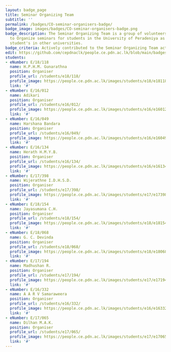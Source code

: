 ```yaml
---
layout: badge_page
title: Seminar Organizing Team
subtitle: ''
permalink: /badges/CO-seminar-organisers-badge/
badge_image: images/badges/CO-seminar-organisers-badge.png
badge_description: The Seminar Organizing Team is a group of volunteers assisting
  to Organize seminars for students in the University of Peradeniya as well as other
  student's in other universities.
badge_criteria: Actively contributed to the Seminar Organizing Team activities
edit: https://github.com/cepdnaclk/people.ce.pdn.ac.lk/blob/main/badges/CO-seminar-organisers-badge
students:
- eNumber: E/18/118
  name: H.P.H.M. Gunarathna
  position: Organiser
  profile_url: /students/e18/118/
  profile_image: https://people.ce.pdn.ac.lk/images/students/e18/e18118.jpg
  link: '#'
- eNumber: E/16/012
  name: Adikari
  position: Organiser
  profile_url: /students/e16/012/
  profile_image: https://people.ce.pdn.ac.lk/images/students/e16/e16012.jpg
  link: '#'
- eNumber: E/16/049
  name: Harshana Bandara
  position: Organiser
  profile_url: /students/e16/049/
  profile_image: https://people.ce.pdn.ac.lk/images/students/e16/e16049.jpg
  link: '#'
- eNumber: E/16/134
  name: Herath H.M.Y.B.
  position: Organiser
  profile_url: /students/e16/134/
  profile_image: https://people.ce.pdn.ac.lk/images/students/e16/e16134.jpg
  link: '#'
- eNumber: E/17/398
  name: Wijerathne I.D.H.S.D.
  position: Organiser
  profile_url: /students/e17/398/
  profile_image: https://people.ce.pdn.ac.lk/images/students/e17/e17398.jpg
  link: '#'
- eNumber: E/18/154
  name: Jayasumana C.H.
  position: Organiser
  profile_url: /students/e18/154/
  profile_image: https://people.ce.pdn.ac.lk/images/students/e18/e18154.jpg
  link: '#'
- eNumber: E/18/068
  name: G. C. Devinda
  position: Organiser
  profile_url: /students/e18/068/
  profile_image: https://people.ce.pdn.ac.lk/images/students/e18/e18068.jpg
  link: '#'
- eNumber: E/17/194
  name: Madhushan R.
  position: Organiser
  profile_url: /students/e17/194/
  profile_image: https://people.ce.pdn.ac.lk/images/students/e17/e17194.jpg
  link: '#'
- eNumber: E/16/332
  name: A A R V Samaraweera
  position: Organiser
  profile_url: /students/e16/332/
  profile_image: https://people.ce.pdn.ac.lk/images/students/e16/e16332.jpg
  link: '#'
- eNumber: E/17/065
  name: Dilhan M.A.K.
  position: Organiser
  profile_url: /students/e17/065/
  profile_image: https://people.ce.pdn.ac.lk/images/students/e17/e17065.jpg
  link: '#'
---
```

